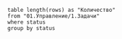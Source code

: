 ```dataview 
table length(rows) as "Количество"
from "01.Управление/1.Задачи"
where status
group by status
```

